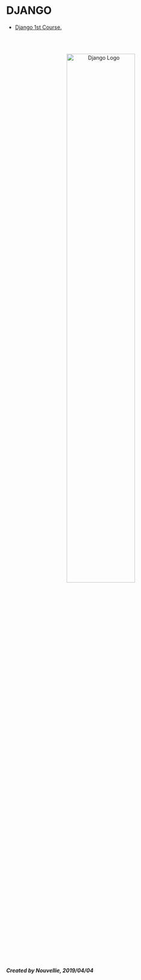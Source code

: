 <div>
<h1>DJANGO</h1>

- [Django 1st Course.](https://github.com/Nouvellie/ubuntu/blob/ubuntu/contents/anaconda.md)

<br><br>
<p align="center">

<img src="https://static.djangoproject.com/img/logos/django-logo-negative.svg" width="60%" class="center" alt="Django Logo">

</p>
<br><br><br>
<p>

<h5>

*Created by Nouvellie, 2019/04/04*

</h5>

</p>

</div>